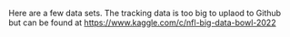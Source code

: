 
Here are a few data sets.  The tracking data is too big to uplaod to Github but can be found at <https://www.kaggle.com/c/nfl-big-data-bowl-2022>
